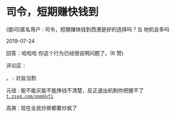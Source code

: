 # 司令，短期赚快钱到

(提问)匿名用户 : 司令，短期赚快钱到西港是好的选择吗？当 地机会多吗

2019-07-24

回答：哈哈哈 你这个行为已经很说明问题了。(6 赞)

评论区：

。 : 对韭当割

元瑶 : 能不能买能不能挣钱不清楚，反正退出机制你把握不了 [`t.zsxq.com/qnmUvfi`](https://t.zsxq.com/qnmUvfi)

高爽 : 现在全民炒房都要炒疯了